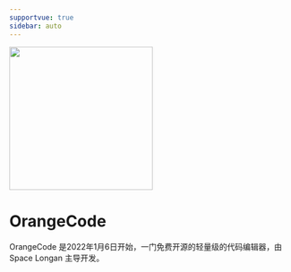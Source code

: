 ```yaml
---
supportvue: true
sidebar: auto
---
```


 <img src="/orange-code-logo.svg" width = "256" height = "256"/>

# OrangeCode

OrangeCode 是2022年1月6日开始，一门免费开源的轻量级的代码编辑器，由 Space Longan 主导开发。


